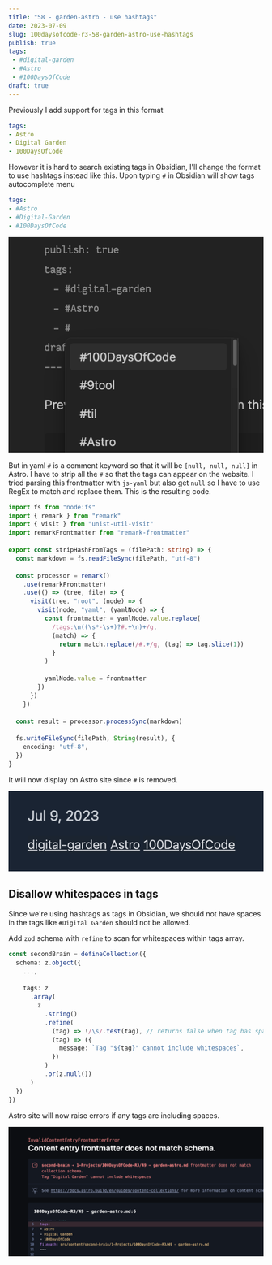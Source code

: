 ```yaml
---
title: "58 - garden-astro - use hashtags"
date: 2023-07-09
slug: 100daysofcode-r3-58-garden-astro-use-hashtags
publish: true
tags:
 - #digital-garden
 - #Astro
 - #100DaysOfCode
draft: true
---
```


Previously I add support for tags in this format

```yaml
tags:
- Astro
- Digital Garden
- 100DaysOfCode
```

However it is hard to search existing tags in Obsidian, I'll change the format to use hashtags instead like this. Upon typing `#` in Obsidian will show tags autocomplete menu

```yaml
tags:
- #Astro
- #Digital-Garden
- #100DaysOfCode
```

![](1-Projects/100DaysOfCode-R3/attachments/58%20-%20garden-astro%20-%20use%20hashtags.png)

But in yaml `#` is a comment keyword so that it will be `[null, null, null]` in Astro. I have to strip all the `#` so that the tags can appear on the website. I tried parsing this frontmatter with `js-yaml` but also get `null` so I have to use RegEx to match and replace them. This is the resulting code.

```typescript
import fs from "node:fs"
import { remark } from "remark"
import { visit } from "unist-util-visit"
import remarkFrontmatter from "remark-frontmatter"

export const stripHashFromTags = (filePath: string) => {
  const markdown = fs.readFileSync(filePath, "utf-8")

  const processor = remark()
    .use(remarkFrontmatter)
    .use(() => (tree, file) => {
      visit(tree, "root", (node) => {
        visit(node, "yaml", (yamlNode) => {
          const frontmatter = yamlNode.value.replace(
            /tags:\n((\s*-\s+)?#.+\n)+/g,
            (match) => {
              return match.replace(/#.+/g, (tag) => tag.slice(1))
            }
          )

          yamlNode.value = frontmatter
        })
      })
    })

  const result = processor.processSync(markdown)

  fs.writeFileSync(filePath, String(result), {
    encoding: "utf-8",
  })
}
```

It will now display on Astro site since `#` is removed.

![](1-Projects/100DaysOfCode-R3/attachments/58%20-%20garden-astro%20-%20use%20hashtags-1.png)

## Disallow whitespaces in tags

Since we're using hashtags as tags in Obsidian, we should not have spaces in the tags like `#Digital Garden` should not be allowed.

Add `zod` schema with `refine` to scan for whitespaces within tags array.

```typescript
const secondBrain = defineCollection({
  schema: z.object({
    ...,

    tags: z
      .array(
        z
          .string()
          .refine(
            (tag) => !/\s/.test(tag), // returns false when tag has spaces
            (tag) => ({
              message: `Tag "${tag}" cannot include whitespaces`,
            })
          )
          .or(z.null())
      )
  })
})
```

Astro site will now raise errors if any tags are including spaces.

![](1-Projects/100DaysOfCode-R3/attachments/58%20-%20garden-astro%20-%20use%20hashtags-2.png)
